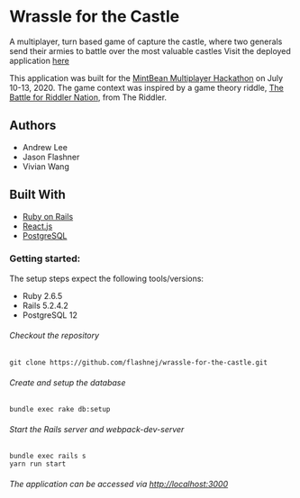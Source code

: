 # Wrassle for the Castle
A multiplayer, turn based game of capture the castle, where two generals send their armies to battle over the most valuable castles 
Visit the deployed application [here](http://wrassle-for-the-castle.herokuapp.com/)

This application was built for the [MintBean Multiplayer Hackathon](https://sites.google.com/mintbean.io/2020-07-10-multiplayer-hackath/home?authuser=2) on July 10-13, 2020. The game context was inspired by a game theory riddle, [The Battle for Riddler Nation](https://fivethirtyeight.com/features/the-battle-for-riddler-nation-round-2/), from The Riddler.

## Authors
- Andrew Lee
- Jason Flashner
- Vivian Wang

## Built With
- [Ruby on Rails](https://guides.rubyonrails.org/v5.2/)
- [React.js](https://reactjs.org/docs/getting-started.html)
- [PostgreSQL](https://www.postgresql.org/docs/12/index.html)

### Getting started:
The setup steps expect the following tools/versions:
- Ruby 2.6.5
- Rails 5.2.4.2
- PostgreSQL 12

###### Checkout the repository
```
git clone https://github.com/flashnej/wrassle-for-the-castle.git
```

###### Create and setup the database
```
bundle exec rake db:setup
```

###### Start the Rails server and webpack-dev-server
```
bundle exec rails s
yarn run start
```
###### The application can be accessed via <http://localhost:3000>
